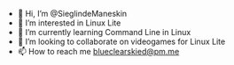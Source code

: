 - 👋 Hi, I’m @SieglindeManeskin
- 👀 I’m interested in Linux Lite 
- 🌱 I’m currently learning Command Line in Linux
- 💞️ I’m looking to collaborate on videogames for Linux Lite
- 📫 How to reach me blueclearskied@pm.me

<!---
SieglindeManeskin/SieglindeManeskin is a ✨ special ✨ repository because its `README.md` (this file) appears on your GitHub profile.
You can click the Preview link to take a look at your changes.
--->
